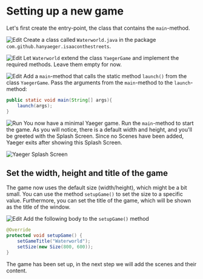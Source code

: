 # Setting up a new game

Let's first create the entry-point, the class that contains the `main`-method.

![Edit](images/edit.png) Create a class called `Waterworld.java` in the
package `com.github.hanyaeger.isaaconthestreets`.

![Edit](images/edit.png)  Let `Waterworld` extend the class `YaegerGame` and
implement the required methods. Leave them empty for now.

![Edit](images/edit.png) Add a `main`-method that calls the static
method `launch()` from the class `YaegerGame`. Pass the arguments from
the `main`-method to the `launch`-method:

```java
public static void main(String[] args){
    launch(args);
}
```

![Run](images/play.png) You now have a minimal Yaeger game. Run the
`main`-method to start the game. As you will notice, there is a default width
and height, and you'll be greeted with the Splash Screen. Since no Scenes have
been added, Yaeger exits after showing this Splash Screen.

![Yaeger Splash Screen](images/game/splash.png)

## Set the width, height and title of the game

The game now uses the default size (width/height), which might be a bit small.
You can use the method `setupGame()` to set the size to a specific value.
Furthermore, you can set the title of the game, which will be shown as the title
of the window.

![Edit](images/edit.png) Add the following body to the `setupGame()` method

```java    
@Override
protected void setupGame() {
    setGameTitle("Waterworld");
    setSize(new Size(800, 600));
}
```

The game has been set up, in the next step we will add the scenes and their
content.
